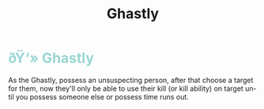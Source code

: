 ﻿---
lang: en-US
title: Ghastly
prev: Warden
next: Hawk
---
# <font color="#9ad6d4">ðŸ‘» <b>Ghastly</b></font> <Badge text="Ghost" type="tip" vertical="middle"/>

As the Ghastly, possess an unsuspecting person, after that choose a target for them, now they'll only be able to use their kill (or kill ability) on target until you possess someone else or possess time runs out.